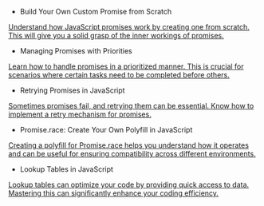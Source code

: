 * Build Your Own Custom Promise from Scratch

[Understand how JavaScript promises work by creating one from scratch. This will give you a solid grasp of the inner workings of promises.](https://www.youtube.com/watch?v=EpJm0A1sINU&t=1087s)

* Managing Promises with Priorities

[Learn how to handle promises in a prioritized manner. This is crucial for scenarios where certain tasks need to be completed before others.](https://www.youtube.com/watch?v=am8sQh6a9gw)

* Retrying Promises in JavaScript

[Sometimes promises fail, and retrying them can be essential. Know how to implement a retry mechanism for promises.](https://www.youtube.com/watch?v=dILl2cAfP9c&t=1082s)

* Promise.race: Create Your Own Polyfill in JavaScript

[Creating a polyfill for Promise.race helps you understand how it operates and can be useful for ensuring compatibility across different environments.](https://www.youtube.com/watch?v=kDLxSc4QRHY)

* Lookup Tables in JavaScript

[Lookup tables can optimize your code by providing quick access to data. Mastering this can significantly enhance your coding efficiency.](https://www.youtube.com/watch?v=J2NWRmEgIvI)
